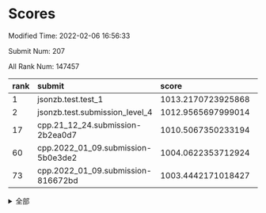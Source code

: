 # Scores

Modified Time: 2022-02-06 16:56:33

Submit Num: 207

All Rank Num: 147457

| rank |               submit               |       score        |       sigma        | pk_num |
| :--- | :--------------------------------- | :----------------- | :----------------- | :----- |
| 1    | jsonzb.test.test_1                 | 1013.2170723925868 | 0.7987311162419973 | 2854   |
| 2    | jsonzb.test.submission_level_4     | 1012.9565697999014 | 0.7813992577667435 | 2853   |
| 17   | cpp.21_12_24.submission-2b2ea0d7   | 1010.5067350233194 | 0.7510822876566698 | 2854   |
| 60   | cpp.2022_01_09.submission-5b0e3de2 | 1004.0622353712924 | 0.7217687738029626 | 2848   |
| 73   | cpp.2022_01_09.submission-816672bd | 1003.4442171018427 | 0.7014568517165042 | 2847   |


<details>
<summary>全部</summary>

| rank |                 submit                 |       score        |       sigma        | pk_num |
| :--- | :------------------------------------- | :----------------- | :----------------- | :----- |
| 1    | jsonzb.test.test_1                     | 1013.2170723925868 | 0.7987311162419973 | 2854   |
| 2    | jsonzb.test.submission_level_4         | 1012.9565697999014 | 0.7813992577667435 | 2853   |
| 3    | gobigger.level_3.submission_level_3_5  | 1011.6537805675641 | 0.7931965238433849 | 2849   |
| 4    | gobigger.level_3.submission_level_3_13 | 1011.5226013465254 | 0.7599374654288269 | 2852   |
| 5    | gobigger.level_3.submission_level_3_6  | 1011.277560966344  | 0.7647168091526355 | 2849   |
| 6    | gobigger.level_3.submission_level_3_8  | 1011.2096786999521 | 0.7666007664125786 | 2847   |
| 7    | gobigger.level_3.submission_level_3_35 | 1011.0255202472141 | 0.7612906838975917 | 2848   |
| 8    | gobigger.level_3.submission_level_3_2  | 1010.9570246116394 | 0.7418720689912077 | 2849   |
| 9    | gobigger.level_3.submission_level_3_30 | 1010.945479629036  | 0.7837441605770736 | 2853   |
| 10   | gobigger.level_3.submission_level_3_43 | 1010.9350579491531 | 0.7925841481890428 | 2849   |
| 11   | gobigger.level_3.submission_level_3_25 | 1010.8908850700117 | 0.7661877395828947 | 2851   |
| 12   | gobigger.level_3.submission_level_3_38 | 1010.8157564934155 | 0.7661262037374026 | 2850   |
| 13   | gobigger.level_3.submission_level_3_45 | 1010.7866072014675 | 0.7747643583220037 | 2845   |
| 14   | gobigger.level_3.submission_level_3_22 | 1010.6425855738164 | 0.7480367711885292 | 2850   |
| 15   | gobigger.level_3.submission_level_3_19 | 1010.6361058619655 | 0.761287905874356  | 2854   |
| 16   | gobigger.level_3.submission_level_3_37 | 1010.6158767416938 | 0.7611073827999876 | 2854   |
| 17   | cpp.21_12_24.submission-2b2ea0d7       | 1010.5067350233194 | 0.7510822876566698 | 2854   |
| 18   | gobigger.level_3.submission_level_3_48 | 1010.369058348975  | 0.7683547641685186 | 2848   |
| 19   | gobigger.level_3.submission_level_3_12 | 1010.354368435432  | 0.7467505211442663 | 2845   |
| 20   | gobigger.level_3.submission_level_3_44 | 1010.310636147654  | 0.7444664937663632 | 2847   |
| 21   | gobigger.level_3.submission_level_3_21 | 1010.299439345265  | 0.7761886951449302 | 2853   |
| 22   | gobigger.level_3.submission_level_3_46 | 1010.1941028345404 | 0.7673420943264327 | 2845   |
| 23   | gobigger.level_3.submission_level_3_36 | 1010.1732891125996 | 0.783225598101043  | 2856   |
| 24   | gobigger.level_3.submission_level_3_33 | 1010.0355485577256 | 0.7508097342630121 | 2847   |
| 25   | gobigger.level_3.submission_level_3_3  | 1010.0048591662237 | 0.7550027759949549 | 2847   |
| 26   | gobigger.level_3.submission_level_3_23 | 1009.8241010283115 | 0.7793707630158082 | 2849   |
| 27   | gobigger.level_3.submission_level_3_7  | 1009.7912247101877 | 0.75720983171932   | 2851   |
| 28   | gobigger.level_3.submission_level_3_29 | 1009.7187981129223 | 0.7672223196186736 | 2852   |
| 29   | gobigger.level_3.submission_level_3_17 | 1009.7158359326568 | 0.7576209845297726 | 2853   |
| 30   | gobigger.level_3.submission_level_3_16 | 1009.6750254069783 | 0.753243710567216  | 2849   |
| 31   | gobigger.level_3.submission_level_3_39 | 1009.652848734949  | 0.7385009066313295 | 2845   |
| 32   | gobigger.level_3.submission_level_3_32 | 1009.6280303133044 | 0.757743651903993  | 2847   |
| 33   | gobigger.level_3.submission_level_3_11 | 1009.558009101874  | 0.7439663184478569 | 2844   |
| 34   | gobigger.level_3.submission_level_3_49 | 1009.5381555563957 | 0.7594092600006965 | 2843   |
| 35   | gobigger.level_3.submission_level_3_42 | 1009.5373680102771 | 0.7811871655042002 | 2847   |
| 36   | gobigger.level_3.submission_level_3_15 | 1009.5048822885416 | 0.7543455581146821 | 2848   |
| 37   | gobigger.level_3.submission_level_3_27 | 1009.462945526594  | 0.7362529281398119 | 2850   |
| 38   | gobigger.level_3.submission_level_3_1  | 1009.4244274329319 | 0.7460543421023113 | 2844   |
| 39   | gobigger.level_3.submission_level_3_31 | 1009.4103267417981 | 0.7545410405386527 | 2851   |
| 40   | gobigger.level_3.submission_level_3_18 | 1009.3073618588996 | 0.7425133073075127 | 2849   |
| 41   | gobigger.level_3.submission_level_3_47 | 1009.2758109281928 | 0.756758225203214  | 2847   |
| 42   | gobigger.level_3.submission_level_3_41 | 1009.275365861037  | 0.7453243943324679 | 2847   |
| 43   | gobigger.level_3.submission_level_3_40 | 1009.2064751149119 | 0.7565652460538396 | 2854   |
| 44   | gobigger.level_3.submission_level_3_4  | 1009.1668972353382 | 0.7413369713485688 | 2853   |
| 45   | gobigger.level_3.submission_level_3_34 | 1009.1150990788955 | 0.754234391799428  | 2847   |
| 46   | gobigger.level_3.submission_level_3_9  | 1009.0712381076908 | 0.7360406682963434 | 2852   |
| 47   | gobigger.level_3.submission_level_3_0  | 1009.0243130251214 | 0.7590058300132739 | 2849   |
| 48   | gobigger.level_3.submission_level_3_28 | 1008.9606375493117 | 0.7529680670780314 | 2849   |
| 49   | gobigger.level_3.submission_level_3_24 | 1008.9495382746427 | 0.7499095453308454 | 2850   |
| 50   | gobigger.level_3.submission_level_3_10 | 1008.7950200089722 | 0.7354471412467035 | 2846   |
| 51   | gobigger.level_3.submission_level_3_26 | 1008.7253891158067 | 0.7274918769085416 | 2851   |
| 52   | gobigger.level_3.submission_level_3_14 | 1008.4149886792513 | 0.7546046218211935 | 2850   |
| 53   | gobigger.level_3.submission_level_3_20 | 1008.1067407669998 | 0.7608878779899961 | 2844   |
| 54   | gobigger.level_1.submission_level_1_11 | 1004.7676689263704 | 0.7260610221882409 | 2846   |
| 55   | gobigger.level_1.submission_level_1_39 | 1004.5943370188672 | 0.7233567202156977 | 2844   |
| 56   | gobigger.level_1.submission_level_1_34 | 1004.3347662165834 | 0.7200087071027066 | 2847   |
| 57   | gobigger.level_1.submission_level_1_43 | 1004.2004671148846 | 0.729359646202667  | 2848   |
| 58   | gobigger.level_1.submission_level_1_29 | 1004.1608674193699 | 0.7213223237766643 | 2851   |
| 59   | gobigger.level_1.submission_level_1_15 | 1004.1166046189506 | 0.7145537845240926 | 2853   |
| 60   | cpp.2022_01_09.submission-5b0e3de2     | 1004.0622353712924 | 0.7217687738029626 | 2848   |
| 61   | gobigger.level_1.submission_level_1_1  | 1004.0469344957845 | 0.7277043851806907 | 2853   |
| 62   | gobigger.level_1.submission_level_1_22 | 1004.0349648820763 | 0.7346198386972915 | 2846   |
| 63   | gobigger.level_1.submission_level_1_9  | 1003.9902276708801 | 0.710601447315266  | 2852   |
| 64   | gobigger.level_1.submission_level_1_28 | 1003.8316676421929 | 0.7120342972470929 | 2852   |
| 65   | gobigger.level_1.submission_level_1_26 | 1003.7984950782917 | 0.7173760824993807 | 2849   |
| 66   | gobigger.level_1.submission_level_1_46 | 1003.7204849375386 | 0.7152566362294285 | 2849   |
| 67   | gobigger.level_1.submission_level_1_23 | 1003.6942829499084 | 0.708766625342605  | 2847   |
| 68   | gobigger.level_1.submission_level_1_17 | 1003.6817981767921 | 0.7155376096711196 | 2847   |
| 69   | gobigger.level_1.submission_level_1_21 | 1003.6775153026629 | 0.7199353739565215 | 2849   |
| 70   | gobigger.level_1.submission_level_1_24 | 1003.6405292813781 | 0.7173789400864379 | 2852   |
| 71   | gobigger.level_1.submission_level_1_44 | 1003.580708570641  | 0.7180527755924337 | 2853   |
| 72   | gobigger.level_1.submission_level_1_6  | 1003.4488574404455 | 0.7206891365477889 | 2848   |
| 73   | cpp.2022_01_09.submission-816672bd     | 1003.4442171018427 | 0.7014568517165042 | 2847   |
| 74   | gobigger.level_1.submission_level_1_10 | 1003.408547813833  | 0.7116785398776054 | 2848   |
| 75   | gobigger.level_1.submission_level_1_42 | 1003.4041642784161 | 0.7095531683279165 | 2847   |
| 76   | gobigger.level_1.submission_level_1_25 | 1003.3916356668117 | 0.7170995625771363 | 2850   |
| 77   | gobigger.level_1.submission_level_1_31 | 1003.3867872233843 | 0.729718913981571  | 2847   |
| 78   | gobigger.level_1.submission_level_1_0  | 1003.3783809197263 | 0.707482020187283  | 2848   |
| 79   | gobigger.level_1.submission_level_1_41 | 1003.3505102118403 | 0.7257571712223159 | 2851   |
| 80   | gobigger.level_1.submission_level_1_33 | 1003.3429003119212 | 0.7273975120296611 | 2849   |
| 81   | gobigger.level_1.submission_level_1_8  | 1003.2990932223001 | 0.7113318162824004 | 2847   |
| 82   | gobigger.level_1.submission_level_1_18 | 1003.2976323077805 | 0.7278448824123872 | 2854   |
| 83   | gobigger.level_1.submission_level_1_5  | 1003.2684845961275 | 0.7200515113284838 | 2848   |
| 84   | gobigger.level_1.submission_level_1_12 | 1003.1610774551607 | 0.7173699678093018 | 2850   |
| 85   | gobigger.level_1.submission_level_1_19 | 1003.0463051040596 | 0.7237996494306378 | 2848   |
| 86   | gobigger.level_1.submission_level_1_14 | 1003.0249744010869 | 0.7144464782864932 | 2844   |
| 87   | gobigger.level_1.submission_level_1_7  | 1003.0221528976309 | 0.718192717957431  | 2849   |
| 88   | gobigger.level_1.submission_level_1_40 | 1003.0153873665427 | 0.7174957825830474 | 2847   |
| 89   | gobigger.level_1.submission_level_1_49 | 1002.9986067404822 | 0.705993183282542  | 2849   |
| 90   | gobigger.level_1.submission_level_1_47 | 1002.9821967619414 | 0.7199607702974851 | 2852   |
| 91   | gobigger.level_1.submission_level_1_16 | 1002.955128195815  | 0.7062737751059777 | 2849   |
| 92   | gobigger.level_1.submission_level_1_35 | 1002.9503385588611 | 0.7127508443496846 | 2843   |
| 93   | gobigger.level_1.submission_level_1_2  | 1002.792553509497  | 0.7121825579814747 | 2850   |
| 94   | gobigger.level_1.submission_level_1_3  | 1002.6534854151167 | 0.7082564512264587 | 2849   |
| 95   | gobigger.level_1.submission_level_1_13 | 1002.6455764251846 | 0.7163952395903086 | 2848   |
| 96   | gobigger.level_1.submission_level_1_27 | 1002.5935902785662 | 0.7267767018119723 | 2849   |
| 97   | gobigger.level_1.submission_level_1_32 | 1002.443551765053  | 0.7052105535530488 | 2850   |
| 98   | gobigger.level_1.submission_level_1_36 | 1002.4399878446767 | 0.7146173400771421 | 2847   |
| 99   | gobigger.level_1.submission_level_1_48 | 1002.3174624392149 | 0.6987527577476242 | 2850   |
| 100  | gobigger.level_1.submission_level_1_38 | 1002.1868570093558 | 0.7105832523196652 | 2846   |
| 101  | gobigger.level_1.submission_level_1_4  | 1002.1275288214084 | 0.7016564316880828 | 2852   |
| 102  | gobigger.level_1.submission_level_1_37 | 1002.1060629472482 | 0.7146899995632868 | 2855   |
| 103  | gobigger.level_1.submission_level_1_20 | 1001.9437983021179 | 0.7195453975313147 | 2850   |
| 104  | gobigger.level_1.submission_level_1_30 | 1001.6456897564672 | 0.7065164706176926 | 2849   |
| 105  | gobigger.level_1.submission_level_1_45 | 1001.5009248249505 | 0.7073605857130278 | 2847   |
| 106  | gobigger.random.submission_random_32   | 997.3471864891976  | 0.7066466868739025 | 2854   |
| 107  | gobigger.random.submission_random_25   | 997.1996502317155  | 0.6934054336285187 | 2853   |
| 108  | gobigger.random.submission_random_23   | 997.1335759346401  | 0.72035348537815   | 2848   |
| 109  | gobigger.random.submission_random_13   | 997.1065275649066  | 0.7156831321222157 | 2847   |
| 110  | gobigger.random.submission_random_48   | 997.0812137626851  | 0.6987431707627356 | 2851   |
| 111  | gobigger.random.submission_random_28   | 997.0289830999237  | 0.7129220047738507 | 2850   |
| 112  | gobigger.random.submission_random_24   | 996.9634250642454  | 0.7156687951296322 | 2851   |
| 113  | gobigger.random.submission_random_46   | 996.8197489912286  | 0.7161050413300747 | 2854   |
| 114  | gobigger.random.submission_random_9    | 996.5472626481718  | 0.7235115190105702 | 2847   |
| 115  | gobigger.random.submission_random_42   | 996.5470309873612  | 0.704332839022323  | 2851   |
| 116  | gobigger.random.submission_random_3    | 996.4373443978775  | 0.706586016865777  | 2846   |
| 117  | gobigger.random.submission_random_41   | 996.4300774195262  | 0.7010638450266938 | 2849   |
| 118  | gobigger.random.submission_random_0    | 996.3630679445498  | 0.6959942364871636 | 2848   |
| 119  | gobigger.random.submission_random_38   | 996.3566870693363  | 0.7174654412338075 | 2853   |
| 120  | gobigger.random.submission_random_40   | 996.343461808549   | 0.7079586846905993 | 2845   |
| 121  | gobigger.random.submission_random_44   | 996.2971512293898  | 0.7013876620840769 | 2850   |
| 122  | gobigger.random.submission_random_7    | 996.2833633253849  | 0.7065249594766532 | 2849   |
| 123  | gobigger.random.submission_random_21   | 996.2823170130813  | 0.7095798315868137 | 2848   |
| 124  | gobigger.random.submission_random_47   | 996.2770993414355  | 0.7018977681932373 | 2852   |
| 125  | gobigger.random.submission_random_20   | 996.2613359022787  | 0.7109251103983627 | 2852   |
| 126  | gobigger.random.submission_random_19   | 996.1508482745907  | 0.7022966199770617 | 2851   |
| 127  | gobigger.random.submission_random_16   | 996.1416818411501  | 0.7131789857644121 | 2849   |
| 128  | gobigger.random.submission_random_10   | 995.9025244740928  | 0.712380250559802  | 2847   |
| 129  | gobigger.random.submission_random_2    | 995.8960561887059  | 0.6991389896552553 | 2847   |
| 130  | gobigger.random.submission_random_37   | 995.8669244868433  | 0.7144841506120654 | 2851   |
| 131  | gobigger.random.submission_random_6    | 995.8635384354516  | 0.7021948784603005 | 2851   |
| 132  | gobigger.random.submission_random_45   | 995.7918364686016  | 0.7151864892806767 | 2843   |
| 133  | gobigger.random.submission_random_5    | 995.7497677790882  | 0.7165423270194122 | 2850   |
| 134  | gobigger.random.submission_random_8    | 995.7298789045366  | 0.7049883083104113 | 2850   |
| 135  | gobigger.random.submission_random_17   | 995.6919097630367  | 0.7134003740420284 | 2849   |
| 136  | gobigger.random.submission_random_26   | 995.6867345079605  | 0.7079444779505231 | 2851   |
| 137  | gobigger.random.submission_random_22   | 995.6719897933731  | 0.7162361490984978 | 2851   |
| 138  | gobigger.random.submission_random_39   | 995.6472802273983  | 0.7057382557654498 | 2848   |
| 139  | gobigger.random.submission_random_31   | 995.3731541653425  | 0.7254904442819021 | 2851   |
| 140  | gobigger.random.submission_random_30   | 995.3499944556212  | 0.7170095998134919 | 2845   |
| 141  | gobigger.random.submission_random_11   | 995.309553823528   | 0.7265477974865755 | 2853   |
| 142  | gobigger.random.submission_random_27   | 995.2871953325479  | 0.7090501523678907 | 2852   |
| 143  | gobigger.random.submission_random_35   | 995.2735919520873  | 0.719725823757342  | 2847   |
| 144  | gobigger.random.submission_random_15   | 995.24626784779    | 0.7205131863724376 | 2852   |
| 145  | gobigger.random.submission_random_43   | 995.0306824867988  | 0.7175952184659276 | 2849   |
| 146  | gobigger.random.submission_random_33   | 995.0249540596359  | 0.7149700003479997 | 2846   |
| 147  | gobigger.random.submission_random_36   | 995.0239522501724  | 0.723969155983676  | 2849   |
| 148  | gobigger.random.submission_random_49   | 995.0066952735405  | 0.7140894464844088 | 2853   |
| 149  | gobigger.random.submission_random_18   | 994.9676103521492  | 0.7033510169468232 | 2851   |
| 150  | gobigger.random.submission_random_12   | 994.8841134788222  | 0.7177132691888332 | 2853   |
| 151  | gobigger.random.submission_random_29   | 994.8633664838108  | 0.7075471680881079 | 2852   |
| 152  | gobigger.random.submission_random_14   | 994.8282759850908  | 0.716104777182851  | 2848   |
| 153  | gobigger.random.submission_random_4    | 994.785889528695   | 0.7167027950895553 | 2850   |
| 154  | gobigger.level_2.submission_level_2_19 | 994.7828821681902  | 0.7347049186758929 | 2852   |
| 155  | gobigger.level_2.submission_level_2_16 | 994.7780810564188  | 0.725384248928933  | 2848   |
| 156  | gobigger.random.submission_random_1    | 994.6678879772892  | 0.7254687999819998 | 2852   |
| 157  | gobigger.random.submission_random_34   | 994.2227826145472  | 0.7264189231334599 | 2848   |
| 158  | gobigger.level_2.submission_level_2_13 | 993.838664333023   | 0.7343809411097134 | 2852   |
| 159  | gobigger.level_2.submission_level_2_12 | 993.7679947681961  | 0.7352612063247888 | 2851   |
| 160  | gobigger.level_2.submission_level_2_4  | 993.2737684549127  | 0.7376216639859949 | 2845   |
| 161  | gobigger.level_2.submission_level_2_23 | 993.2604329457594  | 0.7143542866162846 | 2850   |
| 162  | gobigger.level_2.submission_level_2_47 | 993.2485876564796  | 0.734409903058058  | 2845   |
| 163  | gobigger.level_2.submission_level_2_48 | 993.2335746282691  | 0.7160388998992296 | 2854   |
| 164  | gobigger.level_2.submission_level_2_9  | 993.1187522996477  | 0.7226639642503022 | 2849   |
| 165  | gobigger.level_2.submission_level_2_37 | 992.9882034373197  | 0.7367036260593048 | 2849   |
| 166  | gobigger.level_2.submission_level_2_1  | 992.8473905681026  | 0.735963083095947  | 2849   |
| 167  | gobigger.level_2.submission_level_2_24 | 992.8297582745853  | 0.7362541548173223 | 2853   |
| 168  | gobigger.level_2.submission_level_2_7  | 992.7976216920495  | 0.73411515545595   | 2854   |
| 169  | gobigger.level_2.submission_level_2_36 | 992.7617885946715  | 0.7485648267765962 | 2844   |
| 170  | gobigger.level_2.submission_level_2_28 | 992.6767526236735  | 0.7284878643306821 | 2849   |
| 171  | gobigger.level_2.submission_level_2_30 | 992.6616789310111  | 0.7496634259535678 | 2853   |
| 172  | gobigger.level_2.submission_level_2_38 | 992.6470530809954  | 0.7387180376399143 | 2850   |
| 173  | gobigger.level_2.submission_level_2_10 | 992.5407315859787  | 0.7424496647513107 | 2854   |
| 174  | gobigger.level_2.submission_level_2_45 | 992.531693089912   | 0.7327192557837463 | 2845   |
| 175  | gobigger.level_2.submission_level_2_18 | 992.5148208588804  | 0.7226281112027981 | 2846   |
| 176  | gobigger.level_2.submission_level_2_41 | 992.4923400667694  | 0.7396087720607318 | 2849   |
| 177  | gobigger.level_2.submission_level_2_31 | 992.399575390154   | 0.7464595068783133 | 2848   |
| 178  | gobigger.level_2.submission_level_2_11 | 992.38384647643    | 0.7567022516332036 | 2855   |
| 179  | gobigger.level_2.submission_level_2_17 | 992.3548802638913  | 0.7326577055216204 | 2849   |
| 180  | gobigger.level_2.submission_level_2_39 | 992.2730975424626  | 0.7668454633268891 | 2854   |
| 181  | gobigger.level_2.submission_level_2_0  | 992.172954521729   | 0.7358787614040792 | 2846   |
| 182  | gobigger.level_2.submission_level_2_22 | 992.1620275062945  | 0.7394143032473912 | 2849   |
| 183  | gobigger.level_2.submission_level_2_15 | 992.0476716690264  | 0.7485760628625979 | 2849   |
| 184  | gobigger.level_2.submission_level_2_26 | 992.0333915874955  | 0.7393876610374888 | 2848   |
| 185  | gobigger.level_2.submission_level_2_49 | 991.9993089260407  | 0.7428116985790333 | 2851   |
| 186  | gobigger.level_2.submission_level_2_42 | 991.9578444664496  | 0.731700510825827  | 2849   |
| 187  | gobigger.level_2.submission_level_2_44 | 991.8077759176617  | 0.7400162817446478 | 2851   |
| 188  | gobigger.level_2.submission_level_2_20 | 991.7243661420453  | 0.7589933153284454 | 2850   |
| 189  | gobigger.level_2.submission_level_2_21 | 991.6766331107984  | 0.762491677560021  | 2854   |
| 190  | gobigger.level_2.submission_level_2_32 | 991.6484704180795  | 0.7486426303411458 | 2850   |
| 191  | gobigger.level_2.submission_level_2_25 | 991.6218925339394  | 0.7804827899055519 | 2847   |
| 192  | gobigger.level_2.submission_level_2_35 | 991.6151506960198  | 0.731751210428649  | 2850   |
| 193  | gobigger.level_2.submission_level_2_34 | 991.4338153496898  | 0.7575222057956507 | 2848   |
| 194  | gobigger.level_2.submission_level_2_2  | 991.432424668963   | 0.732791554529182  | 2848   |
| 195  | gobigger.level_2.submission_level_2_8  | 991.3258418846682  | 0.7710752218265596 | 2845   |
| 196  | gobigger.level_2.submission_level_2_33 | 991.3110817826124  | 0.7411194445262709 | 2851   |
| 197  | gobigger.level_2.submission_level_2_6  | 991.2640237382635  | 0.744383075161332  | 2850   |
| 198  | gobigger.level_2.submission_level_2_29 | 991.248902749024   | 0.7398062586822848 | 2852   |
| 199  | gobigger.level_2.submission_level_2_3  | 991.1453219631214  | 0.7685438055356556 | 2851   |
| 200  | gobigger.level_2.submission_level_2_14 | 991.0773802132289  | 0.7680508676896436 | 2850   |
| 201  | gobigger.level_2.submission_level_2_46 | 991.0690966029597  | 0.7517318568306206 | 2853   |
| 202  | gobigger.level_2.submission_level_2_43 | 990.9737172690733  | 0.7691717706796409 | 2852   |
| 203  | gobigger.level_2.submission_level_2_27 | 990.7247624068576  | 0.7555100208852249 | 2853   |
| 204  | gobigger.level_2.submission_level_2_40 | 990.5839038678034  | 0.7572748186960137 | 2848   |
| 205  | gobigger.level_2.submission_level_2_5  | 990.5438912785969  | 0.7767029849645806 | 2846   |
| 206  | gobigger.none.submission_none_0        | 975.3048500361797  | 1.4368731623344657 | 2850   |
| 207  | gobigger.none.submission_none_1        | 974.5726669392535  | 1.6015239755152295 | 2853   |

</details>